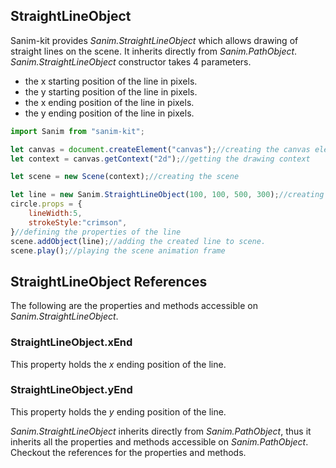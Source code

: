 ## StraightLineObject
Sanim-kit provides *Sanim.StraightLineObject* which allows drawing of straight lines on the scene.
It inherits directly from *Sanim.PathObject*.
*Sanim.StraightLineObject* constructor takes 4 parameters.
  - the x starting position of the line in pixels.
  - the y starting position of the line in pixels.
   - the x ending position of the line in pixels.
  - the y ending position of the line in pixels.

```js
import Sanim from "sanim-kit";

let canvas = document.createElement("canvas");//creating the canvas element.
let context = canvas.getContext("2d");//getting the drawing context

let scene = new Scene(context);//creating the scene

let line = new Sanim.StraightLineObject(100, 100, 500, 300);//creating the line
circle.props = {
    lineWidth:5,
    strokeStyle:"crimson",
}//defining the properties of the line
scene.addObject(line);//adding the created line to scene.
scene.play();//playing the scene animation frame
```

## StraightLineObject References
The following are the properties and methods accessible on *Sanim.StraightLineObject*.

### StraightLineObject.xEnd
This property holds the *x* ending position of the line.

### StraightLineObject.yEnd
This property holds the *y* ending position of the line.


*Sanim.StraightLineObject* inherits directly from *Sanim.PathObject*, thus it inherits all the properties and methods accessible on *Sanim.PathObject*.
Checkout the references for the properties and methods.